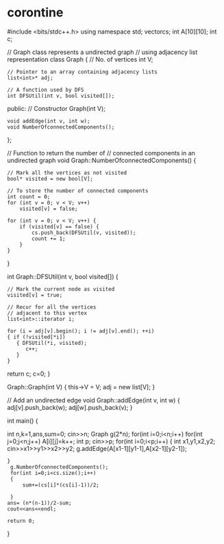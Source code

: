 # corontine
#include <bits/stdc++.h>
using namespace std;
vector<int>cs;
int A[10][10];
int c;
  
// Graph class represents a undirected graph 
// using adjacency list representation 
class Graph { 
    // No. of vertices 
    int V; 
  
    // Pointer to an array containing adjacency lists 
    list<int>* adj; 
  
    // A function used by DFS 
    int DFSUtil(int v, bool visited[]); 
  
public: 
    // Constructor 
    Graph(int V); 
  
    void addEdge(int v, int w); 
    void NumberOfconnectedComponents(); 
}; 
  
// Function to return the number of 
// connected components in an undirected graph 
void Graph::NumberOfconnectedComponents() 
{ 
  
    // Mark all the vertices as not visited 
    bool* visited = new bool[V]; 
  
    // To store the number of connected components 
    int count = 0; 
    for (int v = 0; v < V; v++) 
        visited[v] = false; 
  
    for (int v = 0; v < V; v++) { 
        if (visited[v] == false) { 
            cs.push_back(DFSUtil(v, visited)); 
            count += 1; 
        } 
    } 
  
    
} 
  
int Graph::DFSUtil(int v, bool visited[]) 
{ 
  
    // Mark the current node as visited 
    visited[v] = true; 
  
    // Recur for all the vertices 
    // adjacent to this vertex 
    list<int>::iterator i; 
     
    for (i = adj[v].begin(); i != adj[v].end(); ++i) 
    { if (!visited[*i]) 
       { DFSUtil(*i, visited); 
          c++;    
       }
    }
return c; 
    c=0;
}
  
Graph::Graph(int V) 
{ 
    this->V = V; 
    adj = new list<int>[V]; 
} 
  
// Add an undirected edge 
void Graph::addEdge(int v, int w) 
{ 
    adj[v].push_back(w); 
    adj[w].push_back(v); 
}

int main() {
    
   int n,k=1,ans,sum=0;
    cin>>n;
    Graph g(2*n);
    for(int i=0;i<n;i++)
        for(int j=0;j<n;j++)
            A[i][j]=k++;
    int p;
    cin>>p;
    for(int i=0;i<p;i++)
    {
        int x1,y1,x2,y2;
        cin>>x1>>y1>>x2>>y2;
        g.addEdge(A[x1-1][y1-1],A[x2-1][y2-1]);
        
    }
     g.NumberOfconnectedComponents();
     for(int i=0;i<cs.size();i++)
     {
         sum+=(cs[i]*(cs[i]-1))/2;
         
     }
    ans= (n*(n-1))/2-sum;
    cout<<ans<<endl;
    
    return 0;
}
